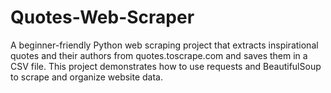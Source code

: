 # Quotes-Web-Scraper
A beginner-friendly Python web scraping project that extracts inspirational quotes and their authors from quotes.toscrape.com and saves them in a CSV file. This project demonstrates how to use requests and BeautifulSoup to scrape and organize website data.
